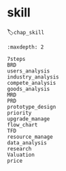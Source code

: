 # skill
:label:`chap_skill`

```toc
:maxdepth: 2

7steps
BRD
users_analysis
industry_analysis
compete_analysis
goods_analysis
MRD
PRD
prototype_design
priority
upgrade_manage
flow_chart
TFD
resource_manage
data_analysis
research
Valuation
price
```

